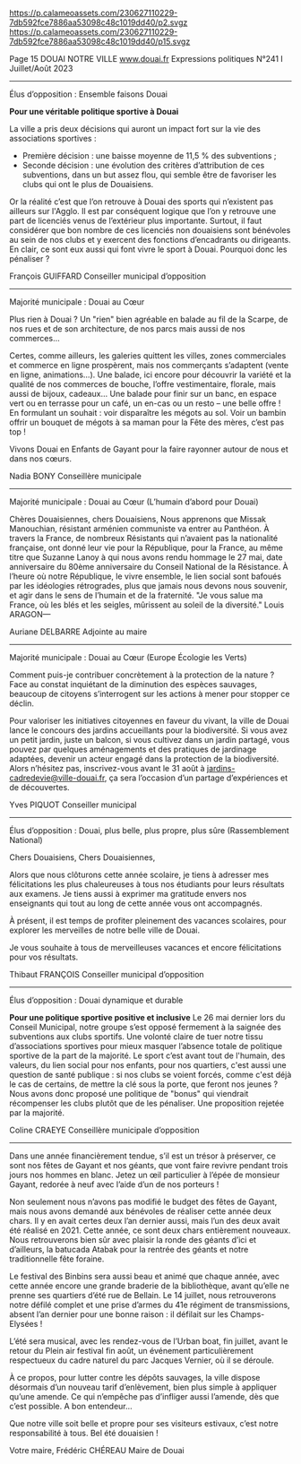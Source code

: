 https://p.calameoassets.com/230627110229-7db592fce7886aa53098c48c1019dd40/p2.svgz
https://p.calameoassets.com/230627110229-7db592fce7886aa53098c48c1019dd40/p15.svgz

Page  15
DOUAI NOTRE VILLE
www.douai.fr
Expressions politiques
N°241   I
Juillet/Août 2023

---

Élus d’opposition : Ensemble faisons Douai

**Pour une véritable politique sportive à Douai**

La ville a pris deux décisions qui auront un impact fort sur la vie des associations sportives :
- Première décision : une baisse moyenne de 11,5 % des subventions ;
- Seconde décision : une évolution des critères d’attribution de ces subventions, dans un but assez flou, qui semble être de favoriser les clubs qui ont le plus de Douaisiens.

Or la réalité c’est que l’on retrouve à Douai des sports qui n’existent pas ailleurs sur l'Agglo. Il est par conséquent logique que l’on y retrouve une part de licenciés venus de l’extérieur plus importante. Surtout, il faut considérer que bon nombre de ces licenciés non douaisiens sont bénévoles au sein de nos clubs et y exercent des fonctions d’encadrants ou dirigeants. En clair, ce sont eux aussi qui font vivre le sport à Douai. Pourquoi donc les pénaliser ?

François GUIFFARD
Conseiller municipal d’opposition


---

Majorité municipale : Douai au Cœur

Plus rien à Douai ? Un "rien" bien agréable en balade au fil de la Scarpe, de nos rues et de son architecture, de nos parcs mais aussi de nos commerces…

Certes, comme ailleurs, les galeries quittent les villes, zones commerciales et commerce en ligne prospèrent, mais nos commerçants s’adaptent (vente en ligne, animations…). Une balade, ici encore pour découvrir la variété et la qualité de nos commerces de bouche, l’offre vestimentaire, florale, mais aussi de bijoux, cadeaux… Une balade pour finir sur un banc, en espace vert ou en terrasse pour un café, un en-cas ou un resto – une belle offre ! En formulant un souhait : voir disparaître les mégots au sol. Voir un bambin offrir un bouquet de mégots à sa maman pour la Fête des mères, c’est pas top !

Vivons Douai en Enfants de Gayant pour la faire rayonner autour de nous et dans nos cœurs.

Nadia BONY
Conseillère municipale

---

Majorité municipale : Douai au Cœur (L’humain d’abord pour Douai)

Chères Douaisiennes,
chers Douaisiens,
Nous apprenons que Missak Manouchian, résistant arménien communiste va entrer au Panthéon.
À travers la France, de nombreux Résistants qui n’avaient pas la nationalité française, ont donné leur vie pour la République, pour la France, au même titre que Suzanne Lanoy à qui nous avons rendu hommage le 27 mai, date anniversaire du 80ème anniversaire du Conseil National de la Résistance.
À l’heure où notre République, le vivre ensemble, le lien social sont bafoués par les idéologies rétrogrades, plus que jamais nous devons nous souvenir, et agir dans le sens de l’humain et de la fraternité.
"Je vous salue ma France, où les blés et les seigles, mûrissent au soleil de la diversité."
Louis ARAGON—

Auriane DELBARRE
Adjointe au maire

---

Majorité municipale : Douai au Cœur (Europe Écologie les Verts)

Comment puis-je contribuer concrètement à la protection de la nature ? Face au constat inquiétant de la diminution des espèces sauvages, beaucoup de citoyens s’interrogent sur les actions à mener pour stopper ce déclin.

Pour valoriser les initiatives citoyennes en faveur du vivant, la ville de Douai lance le concours des jardins accueillants pour la biodiversité. Si vous avez un petit jardin, juste un balcon, si vous cultivez dans un jardin partagé, vous pouvez par quelques aménagements et des pratiques de jardinage adaptées, devenir un acteur engagé dans la protection de la biodiversité. Alors n’hésitez pas, inscrivez-vous avant le 31 août à [jardins-cadredevie@ville-douai.fr](mailto:jardins-cadredevie@ville-douai.fr), ça sera l’occasion d’un partage d’expériences et de découvertes.

Yves PIQUOT
Conseiller municipal

---


Élus d’opposition : Douai, plus belle, plus propre, plus sûre (Rassemblement National)

Chers Douaisiens, Chers Douaisiennes,

Alors que nous clôturons cette année scolaire, je tiens à adresser mes félicitations les plus chaleureuses à tous nos étudiants pour leurs résultats aux examens. Je tiens aussi à exprimer ma gratitude envers nos enseignants qui tout au long de cette année vous ont accompagnés.

À présent, il est temps de profiter pleinement des vacances scolaires, pour explorer les merveilles de notre belle ville de Douai.

Je vous souhaite à tous de merveilleuses vacances et encore félicitations pour vos résultats.

Thibaut FRANÇOIS
Conseiller municipal d’opposition

---

Élus d’opposition : Douai dynamique et durable

**Pour une politique sportive positive et inclusive**
Le 26 mai dernier lors du Conseil Municipal, notre groupe s’est opposé fermement à la saignée des subventions aux clubs sportifs. Une volonté claire de tuer notre tissu d’associations sportives pour mieux masquer l’absence totale de politique sportive de la part de la majorité.
Le sport c’est avant tout de l'humain, des valeurs, du lien social pour nos enfants, pour nos quartiers, c'est aussi une question de santé publique : si nos clubs se voient forcés, comme c'est déjà le cas de certains, de mettre la clé sous la porte, que feront nos jeunes ?
Nous avons donc proposé une politique de "bonus" qui viendrait récompenser les clubs plutôt que de les pénaliser.
Une proposition rejetée par la majorité.

Coline CRAEYE
Conseillère municipale d’opposition

---

Dans une année financièrement tendue, s’il est un trésor à préserver, ce sont nos fêtes de Gayant et nos géants, que vont faire revivre pendant trois jours nos hommes en blanc. Jetez un œil particulier à l’épée de monsieur Gayant, redorée à neuf avec l’aide d’un de nos porteurs !

Non seulement nous n’avons pas modifié le budget des fêtes de Gayant, mais nous avons demandé aux bénévoles de réaliser cette année deux chars. Il y en avait certes deux l’an dernier aussi, mais l’un des deux avait été réalisé en 2021. Cette année, ce sont deux chars entièrement nouveaux. Nous retrouverons bien sûr avec plaisir la ronde des géants d’ici et d’ailleurs, la batucada Atabak pour la rentrée des géants et notre traditionnelle fête foraine.

Le festival des Binbins sera aussi beau et animé que chaque année, avec cette année encore une grande braderie de la bibliothèque, avant qu’elle ne prenne ses quartiers d’été rue de Bellain. Le 14 juillet, nous retrouverons notre défilé complet et une prise d’armes du 41e régiment de transmissions, absent l’an dernier pour une bonne raison : il défilait sur les Champs-Elysées !

L’été sera musical, avec les rendez-vous de l’Urban boat, fin juillet, avant le retour du Plein air festival fin août, un événement particulièrement respectueux du cadre naturel du parc Jacques Vernier, où il se déroule.

À ce propos, pour lutter contre les dépôts sauvages, la ville dispose désormais d’un nouveau tarif d’enlèvement, bien plus simple à appliquer qu’une amende. Ce qui n’empêche pas d’infliger aussi l’amende, dès que c’est possible. A bon entendeur…

Que notre ville soit belle et propre pour ses visiteurs estivaux, c’est notre responsabilité à tous. Bel été douaisien !

Votre maire,
Frédéric CHÉREAU
Maire de Douai

